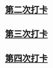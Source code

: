 # [第二次打卡](https://nbviewer.jupyter.org/github/Toplht/python-17-days/blob/master/%E6%95%B0%E6%8D%AE%E5%88%86%E6%9E%90%E5%85%A5%E9%97%A8/%E6%95%B0%E6%8D%AE%E6%B8%85%E6%B4%97%E5%8F%8A%E7%89%B9%E5%BE%81%E5%A4%84%E7%90%86.ipynb)
# [第三次打卡](https://nbviewer.jupyter.org/github/Toplht/python-17-days/blob/master/%E6%95%B0%E6%8D%AE%E5%88%86%E6%9E%90%E5%85%A5%E9%97%A8/%E6%95%B0%E6%8D%AE%E9%87%8D%E6%9E%84.ipynb)
# [第四次打卡](https://nbviewer.jupyter.org/github/Toplht/python-17-days/blob/master/%E6%95%B0%E6%8D%AE%E5%88%86%E6%9E%90%E5%85%A5%E9%97%A8/%E6%95%B0%E6%8D%AE%E5%8F%AF%E8%A7%86%E5%8C%96.ipynb)
